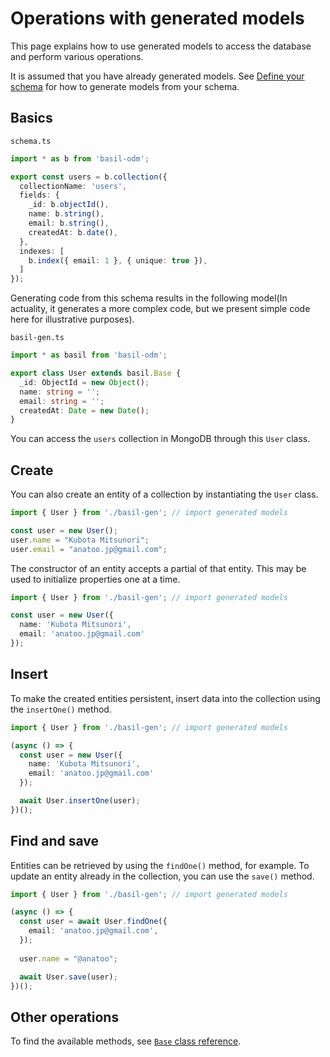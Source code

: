 # Operations with generated models

This page explains how to use generated models to access the database and perform various operations.

It is assumed that you have already generated models. See [Define your schema](./02_schema.md) for how to generate models from your schema.

## Basics

`schema.ts`

```typescript
import * as b from 'basil-odm';

export const users = b.collection({
  collectionName: 'users',
  fields: {
    _id: b.objectId(),
    name: b.string(),
    email: b.string(),
    createdAt: b.date(),
  },
  indexes: [
    b.index({ email: 1 }, { unique: true }),
  ]
});
```

Generating code from this schema results in the following model(In actuality, it generates a more complex code, but we present simple code here for illustrative purposes).

`basil-gen.ts`

```typescript
import * as basil from 'basil-odm';

export class User extends basil.Base {
  _id: ObjectId = new Object();
  name: string = '';
  email: string = '';
  createdAt: Date = new Date();
}
```

You can access the `users` collection in MongoDB through this `User` class.

## Create

You can also create an entity of a collection by instantiating the `User` class.

```typescript
import { User } from './basil-gen'; // import generated models

const user = new User();
user.name = "Kubota Mitsunori";
user.email = "anatoo.jp@gmail.com";
```

The constructor of an entity accepts a partial of that entity. This may be used to initialize properties one at a time.

```typescript
import { User } from './basil-gen'; // import generated models

const user = new User({
  name: 'Kubota Mitsunori',
  email: 'anatoo.jp@gmail.com'
});
```

## Insert

To make the created entities persistent, insert data into the collection using the `insertOne()` method.

```typescript
import { User } from './basil-gen'; // import generated models

(async () => {
  const user = new User({
    name: 'Kubota Mitsunori',
    email: 'anatoo.jp@gmail.com'
  });

  await User.insertOne(user);
})();
```

## Find and save

Entities can be retrieved by using the `findOne()` method, for example. To update an entity already in the collection, you can use the `save()` method.

```typescript
import { User } from './basil-gen'; // import generated models

(async () => {
  const user = await User.findOne({
    email: 'anatoo.jp@gmail.com',
  });
  
  user.name = "@anatoo";

  await User.save(user);
})();
```

## Other operations

To find the available methods, see [`Base` class reference](./api/classes/Base.md).
